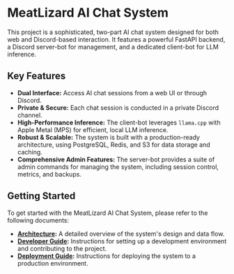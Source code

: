 # MeatLizard AI Chat System

This project is a sophisticated, two-part AI chat system designed for both web and Discord-based interaction. It features a powerful FastAPI backend, a Discord server-bot for management, and a dedicated client-bot for LLM inference.

## Key Features

- **Dual Interface:** Access AI chat sessions from a web UI or through Discord.
- **Private & Secure:** Each chat session is conducted in a private Discord channel.
- **High-Performance Inference:** The client-bot leverages `llama.cpp` with Apple Metal (MPS) for efficient, local LLM inference.
- **Robust & Scalable:** The system is built with a production-ready architecture, using PostgreSQL, Redis, and S3 for data storage and caching.
- **Comprehensive Admin Features:** The server-bot provides a suite of admin commands for managing the system, including session control, metrics, and backups.

## Getting Started

To get started with the MeatLizard AI Chat System, please refer to the following documents:

- **[Architecture](docs/ARCHITECTURE.md):** A detailed overview of the system's design and data flow.
- **[Developer Guide](docs/DEVELOPER_GUIDE.md):** Instructions for setting up a development environment and contributing to the project.
- **[Deployment Guide](docs/DEPLOYMENT.md):** Instructions for deploying the system to a production environment.
